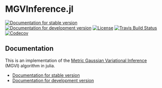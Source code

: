# MGVInference.jl

[![Documentation for stable version](https://img.shields.io/badge/docs-stable-blue.svg)](https://bat.github.io/MGVInference.jl/stable)
[![Documentation for development version](https://img.shields.io/badge/docs-dev-blue.svg)](https://bat.github.io/MGVInference.jl/dev)
[![License](http://img.shields.io/badge/license-MIT-brightgreen.svg?style=flat)](LICENSE.md)
[![Travis Build Status](https://travis-ci.com/bat/MGVInference.jl.svg?branch=master)](https://travis-ci.com/bat/MGVInference.jl)
[![Codecov](https://codecov.io/gh/bat/MGVInference.jl/branch/master/graph/badge.svg)](https://codecov.io/gh/bat/MGVInference.jl)


## Documentation
This is an implementation of the [Metric Gaussian Variational Inference](https://arxiv.org/abs/1901.11033) (MGVI) algorithm in julia.
* [Documentation for stable version](https://bat.github.io/MGVInference.jl/stable)
* [Documentation for development version](https://bat.github.io/MGVInference.jl/dev)
